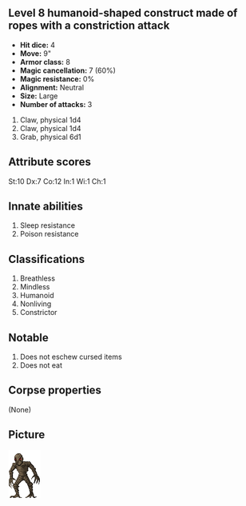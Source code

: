## Level 8 humanoid-shaped construct made of ropes with a constriction attack

- **Hit dice:** 4
- **Move:** 9"
- **Armor class:** 8
- **Magic cancellation:** 7 (60%)
- **Magic resistance:** 0%
- **Alignment:** Neutral
- **Size:** Large
- **Number of attacks:** 3
1. Claw, physical 1d4
2. Claw, physical 1d4
3. Grab, physical 6d1

## Attribute scores

St:10 Dx:7 Co:12 In:1 Wi:1 Ch:1

## Innate abilities

1. Sleep resistance
2. Poison resistance

## Classifications

1. Breathless
2. Mindless
3. Humanoid
4. Nonliving
5. Constrictor

## Notable

1. Does not eschew cursed items
2. Does not eat

## Corpse properties

(None)

## Picture

![Rope golem](https://github.com/hyvanmielenpelit/GnollHackTileSet/blob/main/Monsters/rope_golem/rope_golem.png)
